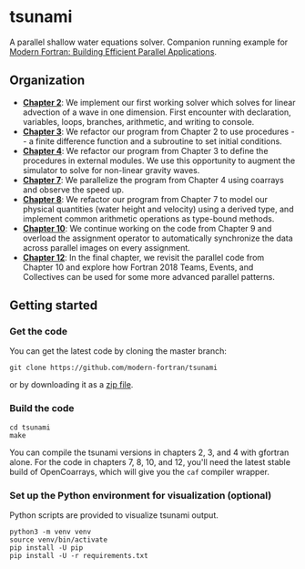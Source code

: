 # tsunami

A parallel shallow water equations solver. 
Companion running example for [Modern Fortran: Building Efficient Parallel Applications](https://www.manning.com/books/modern-fortran?a_aid=modernfortran&a_bid=2dc4d442).

## Organization

* [**Chapter 2**](https://github.com/modern-fortran/tsunami/tree/master/src/ch02): We implement our first working solver which solves for linear advection of a wave in one dimension.
First encounter with declaration, variables, loops, branches, arithmetic, and writing to console.
* [**Chapter 3**](https://github.com/modern-fortran/tsunami/tree/master/src/ch03): We refactor our program from Chapter 2 to use procedures -- 
a finite difference function and a subroutine to set initial conditions.
* [**Chapter 4**](https://github.com/modern-fortran/tsunami/tree/master/src/ch04): We refactor our program from Chapter 3 to define the procedures in external modules. 
We use this opportunity to augment the simulator to solve for non-linear gravity waves.
* [**Chapter 7**](https://github.com/modern-fortran/tsunami/tree/master/src/ch07): We parallelize the program from Chapter 4 using coarrays and observe the speed up.
* [**Chapter 8**](https://github.com/modern-fortran/tsunami/tree/master/src/ch08): We refactor our program from Chapter 7 to model our physical quantities (water height and velocity)
using a derived type, and implement common arithmetic operations as type-bound methods.
* [**Chapter 10**](https://github.com/modern-fortran/tsunami/tree/master/src/ch10): We continue working on the code from Chapter 9 and overload the assignment operator to 
automatically synchronize the data across parallel images on every assignment.
* [**Chapter 12**](https://github.com/modern-fortran/tsunami/tree/master/src/ch12): In the final chapter, we revisit the parallel code from Chapter 10 and explore how Fortran 2018
Teams, Events, and Collectives can be used for some more advanced parallel patterns.

## Getting started

### Get the code

You can get the latest code by cloning the master branch:

```
git clone https://github.com/modern-fortran/tsunami
```

or by downloading it as a [zip file](https://github.com/modern-fortran/tsunami/archive/master.zip).

### Build the code

```
cd tsunami
make
```

You can compile the tsunami versions in chapters 2, 3, and 4
with gfortran alone.
For the code in chapters 7, 8, 10, and 12, you'll need the latest
stable build of OpenCoarrays, which will give you the `caf` 
compiler wrapper.

### Set up the Python environment for visualization (optional)

Python scripts are provided to visualize tsunami output.

```
python3 -m venv venv
source venv/bin/activate
pip install -U pip
pip install -U -r requirements.txt
```
